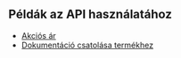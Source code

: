 ## Példák az API használatához

- [Akciós ár]()
- [Dokumentáció csatolása termékhez](ATTACH_DOCUMENT_TO_PRODUCT.md)